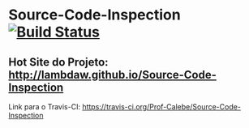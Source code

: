 Source-Code-Inspection [![Build Status](https://travis-ci.org/Prof-Calebe/Source-Code-Inspection.svg?branch=master)](https://travis-ci.org/Prof-Calebe/Source-Code-Inspection)
======================

## Hot Site do Projeto: http://lambdaw.github.io/Source-Code-Inspection

Link para o Travis-CI: https://travis-ci.org/Prof-Calebe/Source-Code-Inspection
